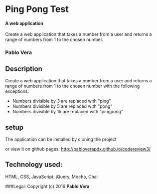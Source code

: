 # Ping Pong Test

#### A web application
Create a web application that takes a number from a user and returns a range of numbers from 1 to the chosen number.

### Pablo Vera

## Description
Create a web application that takes a number from a user and returns a range of numbers from 1 to the chosen number with the following exceptions:

- Numbers divisible by 3 are replaced with "ping"
- Numbers divisible by 5 are replaced with "pong"
- Numbers divisible by 15 are replaced with "pingpong"

## setup
The application can be installed by cloning the project

or view it on github pages: http://pabloverapdx.github.io/codereview3/

## Technology used:
HTML, CSS, JavaScript, jQuery, Mocha, Chai

###Legal:
Copyright (c) 2016 **Pablo Vera**
